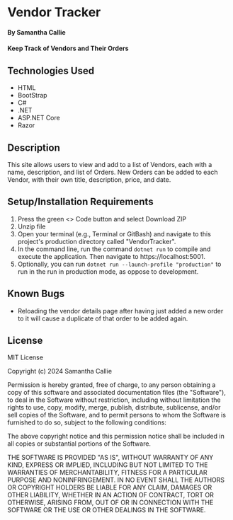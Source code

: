 # Vendor Tracker

#### By **Samantha Callie**

#### Keep Track of Vendors and Their Orders

## Technologies Used

* HTML
* BootStrap
* C#
* .NET
* ASP.NET Core
* Razor

## Description

This site allows users to view and add to a list of Vendors, each with a name, description, and list of Orders. New Orders can be added to each Vendor, with their own title, description, price, and date.

## Setup/Installation Requirements

1. Press the green <> Code button and select Download ZIP
2. Unzip file
4. Open your terminal (e.g., Terminal or GitBash) and navigate to this project's production directory called "VendorTracker".
5. In the command line, run the command `dotnet run` to compile and execute the application. Then navigate to https://localhost:5001.
6. Optionally, you can run `dotnet run --launch-profile "production"` to run in the run in production mode, as oppose to development.

## Known Bugs

* Reloading the vendor details page after having just added a new order to it will cause a duplicate of that order to be added again.

## License

MIT License

Copyright (c) 2024 Samantha Callie

Permission is hereby granted, free of charge, to any person obtaining a copy
of this software and associated documentation files (the "Software"), to deal
in the Software without restriction, including without limitation the rights
to use, copy, modify, merge, publish, distribute, sublicense, and/or sell
copies of the Software, and to permit persons to whom the Software is
furnished to do so, subject to the following conditions:

The above copyright notice and this permission notice shall be included in all
copies or substantial portions of the Software.

THE SOFTWARE IS PROVIDED "AS IS", WITHOUT WARRANTY OF ANY KIND, EXPRESS OR
IMPLIED, INCLUDING BUT NOT LIMITED TO THE WARRANTIES OF MERCHANTABILITY,
FITNESS FOR A PARTICULAR PURPOSE AND NONINFRINGEMENT. IN NO EVENT SHALL THE
AUTHORS OR COPYRIGHT HOLDERS BE LIABLE FOR ANY CLAIM, DAMAGES OR OTHER
LIABILITY, WHETHER IN AN ACTION OF CONTRACT, TORT OR OTHERWISE, ARISING FROM,
OUT OF OR IN CONNECTION WITH THE SOFTWARE OR THE USE OR OTHER DEALINGS IN THE
SOFTWARE.